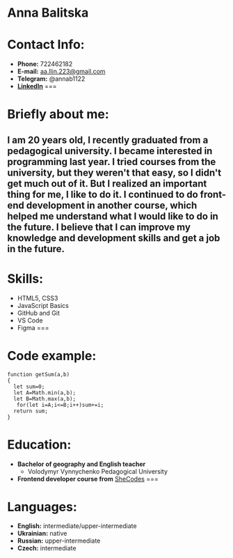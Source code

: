 # Anna Balitska
# Contact Info:
* **Phone:** 722462182
* **E-mail:** aa.llin.223@gmail.com
* **Telegram:** @annab1122
* **[LinkedIn](https://www.linkedin.com/in/anna-balitska-234367242/)**
===
# Briefly about me:
I am 20 years old, I recently graduated from a pedagogical university. I became interested in programming last year. I tried courses from the university, but they weren't that easy, so I didn't get much out of it. But I realized an important thing for me, I like to do it. I continued to do front-end development in another course, which helped me understand what I would like to do in the future. 
I believe that I can improve my knowledge and development skills and get a job in the future.
---
# Skills:
* HTML5, CSS3
* JavaScript Basics
* GitHub and Git
* VS Code
* Figma
===
# Code example:
``` 
function getSum(a,b)
{
  let sum=0;
  let A=Math.min(a,b);
  let B=Math.max(a,b);
   for(let i=A;i<=B;i++)sum+=i;
  return sum;
}
```
# Education:
* **Bachelor of geography and English teacher**
    * Volodymyr Vynnychenko Pedagogical University
* **Frontend developer course from** [SheCodes](https://www.shecodes.io/)
===
# Languages:
* **English:** intermediate/upper-intermediate
* **Ukrainian:** native
* **Russian:** upper-intermediate
* **Czech:** intermediate
